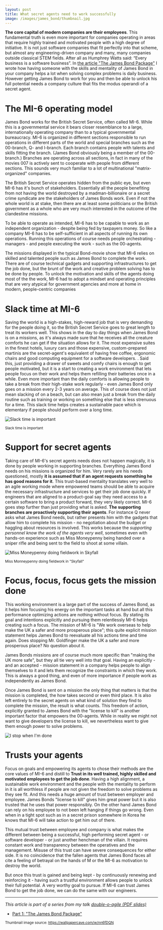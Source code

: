 ```yaml
---
layout: post
title: What secret agents need to work successfully
image: /images/james_bond/thumbnail.jpg
---
```


**The core capital of modern companies are their employees**. This fundamental truth is even more important for companies operating in areas that require highly trained and motivated people with a high degree of initiative. It is not just software companies that fit perfectly into that scheme, but almost any engineering-driven company and many, many companies outside classical STEM fields. After all as  Humphrey Watts said: “Every business is a software business”. 
In [the article "The James Bond Package"]({{site.baseurl}}/james-bond-package/) I wrote how having someone with the skills and mentality of James Bond in your company helps a lot when solving complex problems is daily business. However getting James Bond to work for you and then be able to unlock his full potential needs a company culture that fits the modus operandi of a secret agent. 

# The MI-6 operating model

James Bond works for the British Secret Service, often called MI-6. While this is a governmental service it bears closer resemblance to a large, internationally operating company than to a typical governmental bureaucracy. MI-6 is organized in different sections responsible to run operations in different parts of the world and special branches such as the 00-branch, Q- and I-branch. Each branch contains people with talents and skills fitting the branch. (James Bond obviously being a member of the 00-branch.) Branches are operating across all sections, in fact in many of the movies 007 is actively sent to cooperate with people from different sections. This sounds very much familiar to a lot of multinational "matrix-organized" companies. 

The British Secret Service operates hidden from the public eye, but even MI-6 has it's bunch of stakeholders. Essentially all the people benefiting from not having the world destroyed by a madman-billionaire or a secret crime syndicate are the stakeholders of James Bonds work. Even if not the whole world is at stake, then there are at least some politicians or the British government as a whole who are very much interested in the outcome of the clandestine missions. 

To be able to operate as intended, MI-6 has to be capable to work as an independent organization - despite being fed by taxpayers money. So like a company MI-6 has to be self-sufficient in all aspects of running its own operations. Running this operations of course needs people orchestrating - managers - and people executing the work - such as the 00-agents. 

The missions displayed in the typical Bond-movie show that MI-6 relies on skilled and talented people such as James Bond to complete the work. There are of course technical gadgets and supporting infrastructures to get the job done, but the brunt of the work and creative problem solving has to be done by people.
To unlock the motivation and skills of the agents doing most of the the work, MI-6 had to adopt a mindset and operating principles that are very atypical for government agencies and more at home in modern, people-centric companies

# Slack time at MI-6

Saving the world is a high-stakes, high-reward job that is very demanding for the people doing it, so the British Secret Service goes to great length to treat its workers well. This shows in the day to day things when James Bond is on a missions, as it's always made sure that he receives all the creature comforts he can get if the situation allows for it. The most expensive suites in the finest hotels, luxury cars and those expensive, custom-prepared martinis are the secret-agent's equivalent of having free coffee, ergonomic chairs and good computing equipment for a software developers. . Said this, just providing a drawer of sweets and comfy chairs is enough to get people motivated, but it is a start to creating a work environment that lets people focus on their work and helps them refilling their batteries once in a while.
Even more important than the daily comforts is allowing people to take a break from their high-stake work regularly - even James Bond only goes on a mission every 2-3 years on average. This of course does not just mean slacking of on a beach, but can also mean just a break from the daily routine such as training or working on something else that is less strenuous for a time. This slack time helps creates a sustainable pace which is elementary if people should perform over a long time.


![Slack time is important]({{site.base_url}}/images/james_bond/James_Bond_slack_time.jpg)

<sup>Slack time is important</sup>

# Support for secret agents

Taking care of MI-6's secret agents needs does not happen magically, it is done by people working in supporting branches. Everything James Bond needs on his missions is organized for him. Very rarely are his needs questioned, mostly **it is assumed that if an agent requests something he has good reasons for it**. This trust-based mentality translates very well to an agile working mode where empowered teams should be able to acquire the necessary infrastructure and services to get their job done quickly. If engineers that are aligned to a product-goal say they need access to a certain software to bring a product forward, they very likely correct. 
MI-6 goes step further than just providing what is asked. **The supporting branches are proactively supporting their agents**. For instance Q never asks what James Bond needs, but rather presents him with the gadgets that allow him to complete his mission - no negotiation about the budget or haggling about resources is involved. This works because the *supporting personnel know the work of the agents very well*, sometimes even with hands-on experience such as Miss Moneypenny being handed over a sniper rifle and being sent to the field to shoot at some villain.

![Miss Moneypenny doing fieldwork in Skyfall]({{site.base_url}}/images/james_bond/moneypenny_fieldwork.jpg)

<sup> Miss Monneypenny doing fieldwork in "Skyfall"</sup>

# Focus, focus, focus gets the mission done

This working environment is a large part of the success of James Bond, as it helps him focusing his energy on the important tasks at hand but all this performance optimizing actions are nothing without focus. By stating its goal and intentions explicitly and pursuing them relentlessly MI-6 helps creating such a focus. The mission of MI-6 is "We work overseas to help make the UK a safer and more prosperous place"; this quite explicit mission statement helps James Bond to reevaluate all his actions time and time again. Does stopping Mr. Goldfinger make the UK a safer and more prosperous place? No question about it. 

James Bonds missions are of course much more specific than "making the UK more safe", but they all tie very well into that goal. Having an explicitly - and an accepted - mission statement in a company helps people to align themselves to it and lets them recognize the constraints in which they work. This is always a good thing, and even of more importance if people work as independently as James Bond.

Once James Bond is sent on a mission the only thing that matters is that the mission is completed, the how takes second or even third place. It is also left entirely to the secret agents on what kind of solution they find to complete the mission, the result is what counts. This freedom of action, explicitly granted to James Bond with the "license to kill" is another important factor that empowers the 00-agents. While in reality we might not want to give developers the license to kill, we nevertheless want to give them enough power to solve problems. 

![I stop when I'm done]({{site.base_url}}/images/james_bond/stop_when_im_done.jpg)

# Trusts your agents

Focus on goals and empowering its agents to chose their methods are the core values of MI-6 and distill to **Trust in its well trained, highly skilled and motivated employees to get the job done**. Having a high alignment, a sustainable work environment and the people with the mentality to perform in it is all worthless if people are not given the freedom to solve problems as they see fit. And this needs a huge amount of trust between employer and employee. James Bonds "license to kill" gives him great power but it is also trusted that he uses that power responsibly. On the other hand James Bond can rely on his employee to not been left hanging if things go wrong. Even when in a tight spot such as in a secret prison somewhere in Korea he knows that MI-6 will take action to get him out of there. 

This mutual trust between employee and company is what makes the different between being a successful, high performing secret agent - or software developer - or just another henchman of the villain. It requires constant work and transparency between the operatives and the management. Misuse of this trust can have severe consequences for either side. It is no coincidence that the fallen agents that James Bond faces all cite a feeling of betrayal on the hands of M or the MI-6 as motivation to destroy the world. 

But once this trust is gained and being kept - by continuously renewing and reinforcing it - having such a trustful environment allows people to unlock their full potential. A very worthy goal to pursue. If MI-6 can trust James Bond to get the job done, we can do the same with our engineers. 

---
*This article is part of a series from my talk [double-o-agile (PDF slides)](/images/james_bond/00agile_english.pdf)*

 * [Part 1: "The James Bond Package"]({{site.base_url}}/james-bond-package/) 


<sub>Thumbnail image source: https://wallpapercave.com/w/nn6fDQN</sub>



